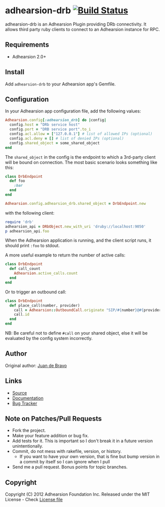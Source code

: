 adhearsion-drb [![Build Status](http://ci.mojolingo.com/job/adhearsion-drb/badge/icon)](http://ci.mojolingo.com/job/adhearsion-drb/)
=======

adhearsion-drb is an Adhearsion Plugin providing DRb connectivity. It allows third party ruby clients to connect to an Adhearsion instance for RPC.

Requirements
------------

* Adhearsion 2.0+

Install
-------

Add `adhearsion-drb` to your Adhearsion app's Gemfile.

Configuration
-------------

In your Adhearsion app configuration file, add the following values:

```ruby
Adhearsion.config[:adhearsion_drb] do |config|
  config.host = "DRb service host"
  config.port = "DRB service port".to_i
  config.acl.allow = ["127.0.0.1"] # list of allowed IPs (optional)
  config.acl.deny = [] # list of denied IPs (optional)
  config.shared_object = some_shared_object
end
```

The `shared_object` in the config is the endpoint to which a 3rd-party client will be bound on connection. The most basic scenario looks something like this:

```ruby
class DrbEndpoint
  def foo
    :bar
  end
end

Adhearsion.config.adhearsion_drb.shared_object = DrbEndpoint.new
```

with the following client:

```ruby
require 'drb'
adhearsion_api = DRbObject.new_with_uri 'druby://localhost:9050'
p adhearsion_api.foo
```

When the Adhearsion application is running, and the client script runs, it should print `:foo` to stdout.

A more useful example to return the number of active calls:

```ruby
class DrbEndpoint
  def call_count
    Adhearsion.active_calls.count
  end
end
```

Or to trigger an outbound call:

```ruby
class DrbEndpoint
  def place_call(number, provider)
    call = Adhearsion::OutboundCall.originate "SIP/#{number}@#{provider}", controller: FooController
    call.id
  end
end
```

NB: Be careful not to define `#call` on your shared object, else it will be evaluated by the config system incorrectly.

Author
------

Original author: [Juan de Bravo](https://github.com/juandebravo)

Links
-----
* [Source](https://github.com/adhearsion/adhearsion-drb)
* [Documentation](http://rdoc.info/github/adhearsion/adhearsion-drb/master/frames)
* [Bug Tracker](https://github.com/adhearsion/adhearsion-drb/issues)

Note on Patches/Pull Requests
-----------------------------

* Fork the project.
* Make your feature addition or bug fix.
* Add tests for it. This is important so I don't break it in a future version unintentionally.
* Commit, do not mess with rakefile, version, or history.
  * If you want to have your own version, that is fine but bump version in a commit by itself so I can ignore when I pull
* Send me a pull request. Bonus points for topic branches.

Copyright
---------

Copyright (C) 2012 Adhearsion Foundation Inc.
Released under the MIT License - Check [License file](https://github.com/adhearsion/adhearsion-drb/blob/master/LICENSE)
